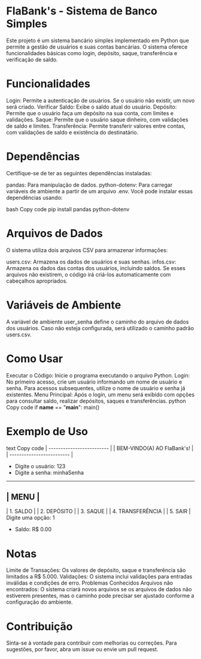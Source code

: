 # FlaBank's - Sistema de Banco Simples
Este projeto é um sistema bancário simples implementado em Python que permite a gestão de usuários e suas contas bancárias. O sistema oferece funcionalidades básicas como login, depósito, saque, transferência e verificação de saldo.

# Funcionalidades
Login: Permite a autenticação de usuários. Se o usuário não existir, um novo será criado.
Verificar Saldo: Exibe o saldo atual do usuário.
Depósito: Permite que o usuário faça um depósito na sua conta, com limites e validações.
Saque: Permite que o usuário saque dinheiro, com validações de saldo e limites.
Transferência: Permite transferir valores entre contas, com validações de saldo e existência do destinatário.
# Dependências
Certifique-se de ter as seguintes dependências instaladas:

pandas: Para manipulação de dados.
python-dotenv: Para carregar variáveis de ambiente a partir de um arquivo .env.
Você pode instalar essas dependências usando:

bash
Copy code
pip install pandas python-dotenv
# Arquivos de Dados
O sistema utiliza dois arquivos CSV para armazenar informações:

users.csv: Armazena os dados de usuários e suas senhas.
infos.csv: Armazena os dados das contas dos usuários, incluindo saldos.
Se esses arquivos não existirem, o código irá criá-los automaticamente com cabeçalhos apropriados.

# Variáveis de Ambiente
A variável de ambiente user_senha define o caminho do arquivo de dados dos usuários. Caso não esteja configurada, será utilizado o caminho padrão users.csv.

# Como Usar
Executar o Código: Inicie o programa executando o arquivo Python.
Login: No primeiro acesso, crie um usuário informando um nome de usuário e senha. Para acessos subsequentes, utilize o nome de usuário e senha já existentes.
Menu Principal: Após o login, um menu será exibido com opções para consultar saldo, realizar depósitos, saques e transferências.
python
Copy code
if __name__ == "__main__":
    main()
# Exemplo de Uso
text
Copy code
| ------------------------- |
| BEM-VINDO(A) AO FlaBank's! |
| ------------------------- |
* Digite o usuário: 123
* Digite a senha: minhaSenha

---------------------
|       MENU        |
---------------------
| 1. SALDO          |
| 2. DEPÓSITO       |
| 3. SAQUE          |
| 4. TRANSFERÊNCIA  |
| 5. SAIR           |
Digite uma opção: 1
 - Saldo: R$ 0.00
# Notas
Limite de Transações: Os valores de depósito, saque e transferência são limitados a R$ 5.000.
Validações: O sistema inclui validações para entradas inválidas e condições de erro.
Problemas Conhecidos
Arquivos não encontrados: O sistema criará novos arquivos se os arquivos de dados não estiverem presentes, mas o caminho pode precisar ser ajustado conforme a configuração do ambiente.
# Contribuição
Sinta-se à vontade para contribuir com melhorias ou correções. Para sugestões, por favor, abra um issue ou envie um pull request.
